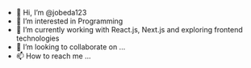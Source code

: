 - 👋 Hi, I’m @jobeda123
- 👀 I’m interested in Programming
- 🌱 I’m currently working with React.js, Next.js and exploring frontend technologies
- 💞️ I’m looking to collaborate on ...
- 📫 How to reach me ...

<!---
jobeda123/jobeda123 is a ✨ special ✨ repository because its `README.md` (this file) appears on your GitHub profile.
You can click the Preview link to take a look at your changes.
--->
